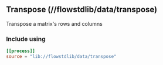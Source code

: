 ## Transpose (//flowstdlib/data/transpose)
Transpose a matrix's rows and columns

### Include using
```toml
[[process]]
source = "lib://flowstdlib/data/transpose"
```